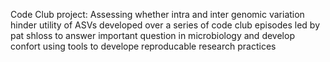Code Club project: Assessing whether intra and inter genomic variation hinder utility of ASVs
developed over a series of code club episodes led by pat shloss to answer important question 
in microbiology and develop confort using tools to develope reproducable research practices
